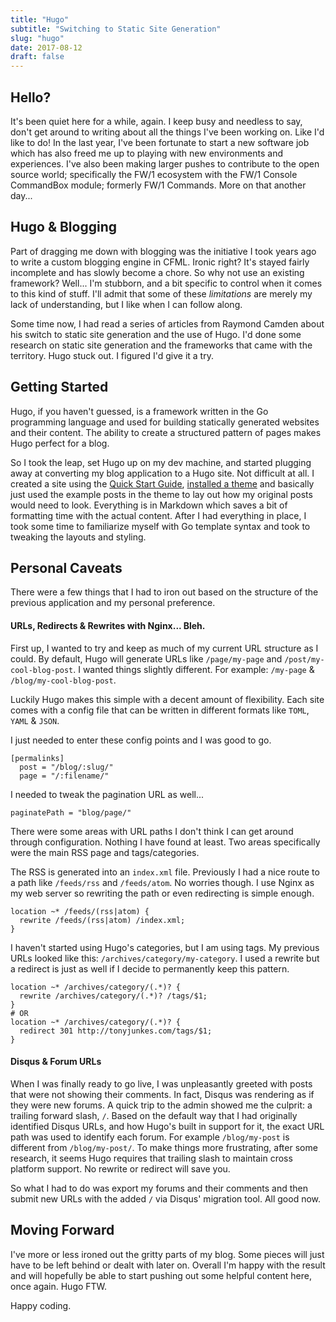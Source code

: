 ```yaml
---
title: "Hugo"
subtitle: "Switching to Static Site Generation"
slug: "hugo"
date: 2017-08-12
draft: false
---
```


## Hello?

It's been quiet here for a while, again. I keep busy and needless to say, don't get around to writing about all the things I've been working on. Like I'd like to do! In the last year, I've been fortunate to start a new software job which has also freed me up to playing with new environments and experiences. I've also been making larger pushes to contribute to the open source world; specifically the FW/1 ecosystem with the FW/1 Console CommandBox module; formerly FW/1 Commands. More on that another day...

## Hugo &amp; Blogging

Part of dragging me down with blogging was the initiative I took years ago to write a custom blogging engine in CFML. Ironic right? It's stayed fairly incomplete and has slowly become a chore. So why not use an existing framework? Well... I'm stubborn, and a bit specific to control when it comes to this kind of stuff. I'll admit that some of these _limitations_ are merely my lack of understanding, but I like when I can follow along.

Some time now, I had read a series of articles from Raymond Camden about his switch to static site generation and the use of Hugo. I'd done some research on static site generation and the frameworks that came with the territory. Hugo stuck out. I figured I'd give it a try. 

## Getting Started

Hugo, if you haven't guessed, is a framework written in the Go programming language and used for building statically generated websites and their content. The ability to create a structured pattern of pages makes Hugo perfect for a blog.

So I took the leap, set Hugo up on my dev machine, and started plugging away at converting my blog application to a Hugo site. Not difficult at all. I created a site using the [Quick Start Guide](https://gohugo.io/getting-started/quick-start/), [installed a theme](https://themes.gohugo.io/) and basically just used the example posts in the theme to lay out how my original posts would need to look. Everything is in Markdown which saves a bit of formatting time with the actual content. After I had everything in place, I took some time to familiarize myself with Go template syntax and took to tweaking the layouts and styling.

## Personal Caveats

There were a few things that I had to iron out based on the structure of the previous application and my personal preference.

#### URLs, Redirects &amp; Rewrites with Nginx... Bleh.

First up, I wanted to try and keep as much of my current URL structure as I could. By default, Hugo will generate URLs like `/page/my-page` and `/post/my-cool-blog-post`. I wanted things slightly different. For example: `/my-page` & `/blog/my-cool-blog-post`.

Luckily Hugo makes this simple with a decent amount of flexibility. Each site comes with a config file that can be written in different formats like `TOML`, `YAML` &amp; `JSON`.

I just needed to enter these config points and I was good to go.

```
[permalinks]
  post = "/blog/:slug/"
  page = "/:filename/"
```

I needed to tweak the pagination URL as well...

```
paginatePath = "blog/page/"
```

There were some areas with URL paths I don't think I can get around through configuration. Nothing I have found at least. Two areas specifically were the main RSS page and tags/categories.

The RSS is generated into an `index.xml` file. Previously I had a nice route to a path like `/feeds/rss` and `/feeds/atom`. No worries though. I use Nginx as my web server so rewriting the path or even redirecting is simple enough.

```
location ~* /feeds/(rss|atom) {
  rewrite /feeds/(rss|atom) /index.xml;
}
```

I haven't started using Hugo's categories, but I am using tags. My previous URLs looked like this: `/archives/category/my-category`. I used a rewrite but a redirect is just as well if I decide to permanently keep this pattern.

```
location ~* /archives/category/(.*)? {
  rewrite /archives/category/(.*)? /tags/$1;
}
# OR
location ~* /archives/category/(.*)? {
  redirect 301 http://tonyjunkes.com/tags/$1;
}
```

#### Disqus &amp; Forum URLs

When I was finally ready to go live, I was unpleasantly greeted with posts that were not showing their comments. In fact, Disqus was rendering as if they were new forums. A quick trip to the admin showed me the culprit: a trailing forward slash, `/`. Based on the default way that I had originally identified Disqus URLs, and how Hugo's built in support for it, the exact URL path was used to identify each forum. For example `/blog/my-post` is different from `/blog/my-post/`. To make things more frustrating, after some research, it seems Hugo requires that trailing slash to maintain cross platform support. No rewrite or redirect will save you.

So what I had to do was export my forums and their comments and then submit new URLs with the added `/` via Disqus' migration tool. All good now.

## Moving Forward

I've more or less ironed out the gritty parts of my blog. Some pieces will just have to be left behind or dealt with later on. Overall I'm happy with the result and will hopefully be able to start pushing out some helpful content here, once again. Hugo FTW.

Happy coding.